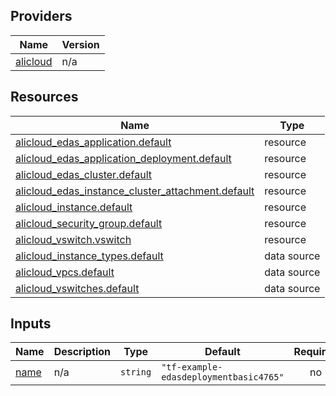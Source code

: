 <!-- BEGIN_TF_DOCS -->
## Providers

| Name | Version |
|------|---------|
| <a name="provider_alicloud"></a> [alicloud](#provider\_alicloud) | n/a |

## Resources

| Name | Type |
|------|------|
| [alicloud_edas_application.default](https://registry.terraform.io/providers/hashicorp/alicloud/latest/docs/resources/edas_application) | resource |
| [alicloud_edas_application_deployment.default](https://registry.terraform.io/providers/hashicorp/alicloud/latest/docs/resources/edas_application_deployment) | resource |
| [alicloud_edas_cluster.default](https://registry.terraform.io/providers/hashicorp/alicloud/latest/docs/resources/edas_cluster) | resource |
| [alicloud_edas_instance_cluster_attachment.default](https://registry.terraform.io/providers/hashicorp/alicloud/latest/docs/resources/edas_instance_cluster_attachment) | resource |
| [alicloud_instance.default](https://registry.terraform.io/providers/hashicorp/alicloud/latest/docs/resources/instance) | resource |
| [alicloud_security_group.default](https://registry.terraform.io/providers/hashicorp/alicloud/latest/docs/resources/security_group) | resource |
| [alicloud_vswitch.vswitch](https://registry.terraform.io/providers/hashicorp/alicloud/latest/docs/resources/vswitch) | resource |
| [alicloud_instance_types.default](https://registry.terraform.io/providers/hashicorp/alicloud/latest/docs/data-sources/instance_types) | data source |
| [alicloud_vpcs.default](https://registry.terraform.io/providers/hashicorp/alicloud/latest/docs/data-sources/vpcs) | data source |
| [alicloud_vswitches.default](https://registry.terraform.io/providers/hashicorp/alicloud/latest/docs/data-sources/vswitches) | data source |

## Inputs

| Name | Description | Type | Default | Required |
|------|-------------|------|---------|:--------:|
| <a name="input_name"></a> [name](#input\_name) | n/a | `string` | `"tf-example-edasdeploymentbasic4765"` | no |
<!-- END_TF_DOCS -->    